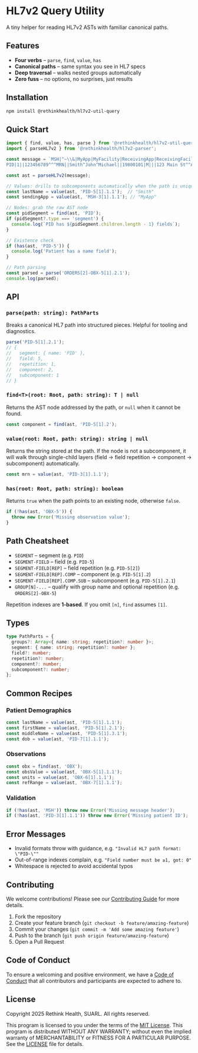 # HL7v2 Query Utility

A tiny helper for reading HL7v2 ASTs with familiar canonical paths.

## Features

- **Four verbs** – `parse`, `find`, `value`, `has`
- **Canonical paths** – same syntax you see in HL7 specs
- **Deep traversal** – walks nested groups automatically
- **Zero fuss** – no options, no surprises, just results

## Installation

```bash
npm install @rethinkhealth/hl7v2-util-query
```

## Quick Start

```typescript
import { find, value, has, parse } from '@rethinkhealth/hl7v2-util-query';
import { parseHL7v2 } from '@rethinkhealth/hl7v2-parser';

const message = `MSH|^~\\&|MyApp|MyFacility|ReceivingApp|ReceivingFacility|20231201120000||ADT^A01|12345|P|2.5
PID|1||123456789^^^MRN||Smith^John^Michael||19800101|M|||123 Main St^^Anytown^ST^12345`;

const ast = parseHL7v2(message);

// Values: drills to subcomponents automatically when the path is unique
const lastName = value(ast, 'PID-5[1].1.1');  // "Smith"
const sendingApp = value(ast, 'MSH-3[1].1.1'); // "MyApp"

// Nodes: grab the raw AST node
const pidSegment = find(ast, 'PID');
if (pidSegment?.type === 'segment') {
  console.log(`PID has ${pidSegment.children.length - 1} fields`);
}

// Existence check
if (has(ast, 'PID-5')) {
  console.log('Patient has a name field');
}

// Path parsing
const parsed = parse('ORDERS[2]-OBX-5[1].2.1');
console.log(parsed);
```

## API

### `parse(path: string): PathParts`

Breaks a canonical HL7 path into structured pieces. Helpful for tooling and diagnostics.

```typescript
parse('PID-5[1].2.1');
// {
//   segment: { name: 'PID' },
//   field: 5,
//   repetition: 1,
//   component: 2,
//   subcomponent: 1
// }
```

### `find<T>(root: Root, path: string): T | null`

Returns the AST node addressed by the path, or `null` when it cannot be found.

```typescript
const component = find(ast, 'PID-5[1].2');
```

### `value(root: Root, path: string): string | null`

Returns the string stored at the path. If the node is not a subcomponent, it will walk through single-child layers (field → field repetition → component → subcomponent) automatically.

```typescript
const mrn = value(ast, 'PID-3[1].1.1');
```

### `has(root: Root, path: string): boolean`

Returns `true` when the path points to an existing node, otherwise `false`.

```typescript
if (!has(ast, 'OBX-5')) {
  throw new Error('Missing observation value');
}
```

## Path Cheatsheet

- `SEGMENT` – segment (e.g. `PID`)
- `SEGMENT-FIELD` – field (e.g. `PID-5`)
- `SEGMENT-FIELD[REP]` – field repetition (e.g. `PID-5[2]`)
- `SEGMENT-FIELD[REP].COMP` – component (e.g. `PID-5[1].2`)
- `SEGMENT-FIELD[REP].COMP.SUB` – subcomponent (e.g. `PID-5[1].2.1`)
- `GROUP[N]-...` – qualify with group name and optional repetition (e.g. `ORDERS[2]-OBX-5`)

Repetition indexes are **1-based**. If you omit `[n]`, `find` assumes `[1]`.

## Types

```typescript
type PathParts = {
  groups?: Array<{ name: string; repetition?: number }>;
  segment: { name: string; repetition?: number };
  field?: number;
  repetition?: number;
  component?: number;
  subcomponent?: number;
};
```

## Common Recipes

### Patient Demographics

```typescript
const lastName = value(ast, 'PID-5[1].1.1');
const firstName = value(ast, 'PID-5[1].2.1');
const middleName = value(ast, 'PID-5[1].3.1');
const dob = value(ast, 'PID-7[1].1.1');
```

### Observations

```typescript
const obx = find(ast, 'OBX');
const obsValue = value(ast, 'OBX-5[1].1.1');
const units = value(ast, 'OBX-6[1].1.1');
const refRange = value(ast, 'OBX-7[1].1.1');
```

### Validation

```typescript
if (!has(ast, 'MSH')) throw new Error('Missing message header');
if (!has(ast, 'PID-3[1].1.1')) throw new Error('Missing patient ID');
```

## Error Messages

- Invalid formats throw with guidance, e.g. `"Invalid HL7 path format: \"PID-\""`
- Out-of-range indexes complain, e.g. `"Field number must be ≥1, got: 0"`
- Whitespace is rejected to avoid accidental typos

## Contributing

We welcome contributions! Please see our [Contributing Guide][github-contributing] for more details.

1. Fork the repository
2. Create your feature branch (`git checkout -b feature/amazing-feature`)
3. Commit your changes (`git commit -m 'Add some amazing feature'`)
4. Push to the branch (`git push origin feature/amazing-feature`)
5. Open a Pull Request

## Code of Conduct

To ensure a welcoming and positive environment, we have a [Code of Conduct][github-code-of-conduct] that all contributors and participants are expected to adhere to.

## License

Copyright 2025 Rethink Health, SUARL. All rights reserved.

This program is licensed to you under the terms of the [MIT License](https://opensource.org/licenses/MIT). This program is distributed WITHOUT ANY WARRANTY; without even the implied warranty of MERCHANTABILITY or FITNESS FOR A PARTICULAR PURPOSE. See the [LICENSE][github-license] file for details.

[github-code-of-conduct]: https://github.com/rethinkhealth/hl7v2/blob/main/CODE_OF_CONDUCT.md
[github-license]: https://github.com/rethinkhealth/hl7v2/blob/main/LICENSE
[github-contributing]: https://github.com/rethinkhealth/hl7v2/blob/main/CONTRIBUTING.md
